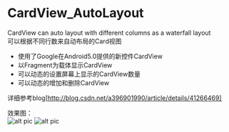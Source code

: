 CardView_AutoLayout
===================
CardView can auto layout with different columns as a waterfall layout  
可以根据不同行数来自动布局的Card视图  

* 使用了Google在Android5.0提供的新控件CardView
* 以Fragment为载体显示CardView
* 可以动态的设置屏幕上显示的CardView数量
* 可以动态的增加和删除CardView

详细参考blog[http://blog.csdn.net/a396901990/article/details/41266469]  

效果图：  
![alt pic](http://img.my.csdn.net/uploads/201411/19/1416329895_1891.gif "pic")
![alt pic](http://img.my.csdn.net/uploads/201411/19/1416329895_9677.gif "pic")
